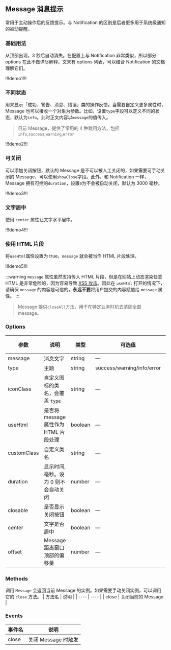 ## Message 消息提示

常用于主动操作后的反馈提示。与 Notification 的区别是后者更多用于系统级通知的被动提醒。

### 基础用法

从顶部出现，3 秒后自动消失。在配置上与 Notification 非常类似，所以部分 options 在此不做详尽解释，文末有 options 列表，可以结合 Notification 的文档理解它们。

!!!demo1!!!

### 不同状态

用来显示「成功、警告、消息、错误」类的操作反馈。当需要自定义更多属性时，Message 也可以接收一个对象为参数。比如，设置`type`字段可以定义不同的状态，默认为`info`。此时正文内容以`message`的值传入。

> 目前 Message，提供了常用的 4 种跳用方法，包括`info`,`success`,`warning`,`error`

!!!demo2!!!

### 可关闭

可以添加关闭按钮，默认的 Message 是不可以被人工关闭的，如果需要可手动关闭的 Message，可以使用`showClose`字段。此外，和 Notification 一样，Message 拥有可控的`duration`，设置`0`为不会被自动关闭，默认为 3000 毫秒。

!!!demo3!!!

### 文字居中

使用 `center` 属性让文字水平居中。

!!!demo4!!!

### 使用 HTML 片段

将`useHtml`属性设置为 true，`message` 就会被当作 HTML 片段处理。

!!!demo5!!!

:::warning
`message` 属性虽然支持传入 HTML 片段，但是在网站上动态渲染任意 HTML 是非常危险的，因为容易导致 [XSS 攻击](https://en.wikipedia.org/wiki/Cross-site_scripting)。因此在 `useHtml` 打开的情况下，请确保 `message` 的内容是可信的，**永远不要**将用户提交的内容赋值给 `message` 属性。
:::

> Message 提供`closeAll`方法，用于在特定业务时机去清除全部 message。

### Options

| 参数        | 说明                                  | 类型    | 可选值                     | 默认值 |
| ----------- | ------------------------------------- | ------- | -------------------------- | ------ |
| message     | 消息文字                              | string  | —                          | —      |
| type        | 主题                                  | string  | success/warning/info/error | info   |
| iconClass   | 自定义图标的类名，会覆盖 `type`       | string  | —                          | —      |
| useHtml     | 是否将 message 属性作为 HTML 片段处理 | boolean | —                          | false  |
| customClass | 自定义类名                            | string  | —                          | —      |
| duration    | 显示时间, 毫秒。设为 0 则不会自动关闭 | number  | —                          | 3000   |
| closable    | 是否显示关闭按钮                      | boolean | —                          | false  |
| center      | 文字是否居中                          | boolean | —                          | false  |
| offset      | Message 距离窗口顶部的偏移量          | number  | —                          | 20     |

### Methods

调用 `Message` 会返回当前 Message 的实例。如果需要手动关闭实例，可以调用它的 `close` 方法。
| 方法名 | 说明 |
| ---- | ---- |
| close | 关闭当前的 Message |

### Events

| 事件名 | 说明                |
| ------ | ------------------- |
| close  | 关闭 Message 时触发 |
